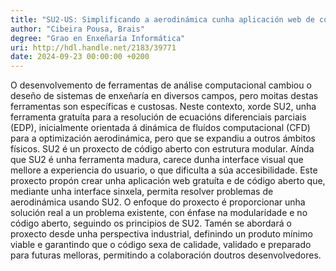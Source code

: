 ```yaml
---
title: "SU2-US: Simplificando a aerodinámica cunha aplicación web de código aberto"
author: "Cibeira Pousa, Brais"
degree: "Grao en Enxeñaría Informática"
uri: http://hdl.handle.net/2183/39771 
date: 2024-09-23 00:00:00 +0200
---
```

O desenvolvemento de ferramentas de análise computacional cambiou o deseño de sistemas de enxeñaría en diversos campos, pero moitas destas ferramentas son específicas e custosas. Neste contexto, xorde SU2, unha ferramenta gratuíta para a resolución de ecuacións diferenciais parciais (EDP), inicialmente orientada á dinámica de fluídos computacional (CFD) para a optimización aerodinámica, pero que se expandiu a outros ámbitos físicos. SU2 é un proxecto de código aberto con estrutura modular. Aínda que SU2 é unha ferramenta madura, carece dunha interface visual que mellore a experiencia do usuario, o que dificulta a súa accesibilidade. Este proxecto propón crear unha aplicación web gratuíta e de código aberto que, mediante unha interface sinxela, permita resolver problemas de aerodinámica usando SU2. O enfoque do proxecto é proporcionar unha solución real a un problema existente, con énfase na modularidade e no código aberto, seguindo os principios de SU2. Tamén se abordará o proxecto desde unha perspectiva industrial, definindo un produto mínimo viable e garantindo que o código sexa de calidade, validado e preparado para futuras melloras, permitindo a colaboración doutros desenvolvedores.